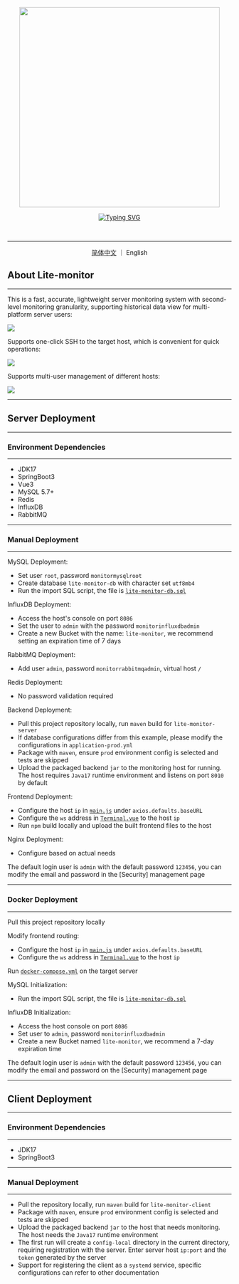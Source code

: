 

<p align="center">
  <a href="https://github.com/Doge2077/lite-monitor">
    <img src="..\lite-monitor-web\src\assets\logo\lite-monitor-nobg.png" width="450"></a>
</p>
<p align="center"> 
  <a href="https://git.io/typing-svg"><img src="https://readme-typing-svg.demolab.com?font=Righteous&size=20&duration=3000&pause=1000&color=5CE1E6&center=true&vCenter=true&repeat=false&width=435&lines=Simple+Fast+Accurate+LowMemoryOccupying" alt="Typing SVG" /></a>
</p>
<p align="center">
  <img src="https://img.shields.io/badge/oshi-67E1E6?style=for-the-badge&logoColor=white" alt="" />
  <img src="https://img.shields.io/badge/Spring_Boot-F2F4F9?style=for-the-badge&logo=spring-boot" alt="" />
  <img src="https://img.shields.io/badge/vue-%2335495e.svg?style=for-the-badge&logo=vuedotjs&logoColor=%234FC08D" alt="" />
  <img src="https://img.shields.io/badge/mysql-4479A1.svg?style=for-the-badge&logo=mysql&logoColor=white" alt="" />
  <img src="https://img.shields.io/badge/InfluxDB-22ADF6?style=for-the-badge&logo=InfluxDB&logoColor=white" alt="" />
  <img src="https://img.shields.io/badge/redis-%23DD0031.svg?style=for-the-badge&logo=redis&logoColor=white" alt="" />
  <img src="https://img.shields.io/badge/Rabbitmq-FF6600?style=for-the-badge&logo=rabbitmq&logoColor=white" alt="" />
  <img src="https://img.shields.io/badge/docker-%230db7ed.svg?style=for-the-badge&logo=docker&logoColor=white" alt="" />
</p>

****

<p align="center">
  <a href="https://github.com/Doge2077/lite-monitor/blob/main/README.md">简体中文</a>
  ｜
  English
</p>

## About Lite-monitor

****

This is a fast, accurate, lightweight server monitoring system with second-level monitoring granularity, supporting historical data view for multi-platform server users:

![](https://image.itbaima.cn/images/40/image-20240422179520537.png)

Supports one-click SSH to the target host, which is convenient for quick operations:

![](https://lys2021.com/wp-content/uploads/2024/04/image-20240422189124020.png)

Supports multi-user management of different hosts:

![](https://image.itbaima.cn/images/40/image-20240422177570347.png)

****

## Server Deployment

****

### Environment Dependencies

****

- JDK17
- SpringBoot3
- Vue3
- MySQL 5.7+
- Redis
- InfluxDB
- RabbitMQ

****

### Manual Deployment

****

MySQL Deployment:

- Set user `root`, password `monitormysqlroot`
- Create database `lite-monitor-db` with character set `utf8mb4`
- Run the import SQL script, the file is [`lite-monitor-db.sql`](https://github.com/Doge2077/lite-monitor/blob/main/lite-monitor-db.sql)

InfluxDB Deployment:

- Access the host's console on port `8086`
- Set the user to `admin` with the password `monitorinfluxdbadmin`
- Create a new Bucket with the name: `lite-monitor`, we recommend setting an expiration time of 7 days

RabbitMQ Deployment:

- Add user `admin`, password `monitorrabbitmqadmin`, virtual host `/`

Redis Deployment:

- No password validation required

Backend Deployment:

- Pull this project repository locally, run `maven` build for `lite-monitor-server`
- If database configurations differ from this example, please modify the configurations in `application-prod.yml`
- Package with `maven`, ensure `prod` environment config is selected and tests are skipped
- Upload the packaged backend `jar` to the monitoring host for running. The host requires `Java17` runtime environment and listens on port `8010` by default

Frontend Deployment:

- Configure the host `ip` in [`main.js`](https://github.com/Doge2077/lite-monitor/blob/main/lite-monitor-web/src/main.js) under `axios.defaults.baseURL`
- Configure the `ws` address in [`Terminal.vue`](https://github.com/Doge2077/lite-monitor/blob/main/lite-monitor-web/src/component/Terminal.vue) to the host `ip`
- Run `npm` build locally and upload the built frontend files to the host

Nginx Deployment:

- Configure based on actual needs

The default login user is `admin` with the default password `123456`, you can modify the email and password in the [Security] management page

****

### Docker Deployment

****

Pull this project repository locally

Modify frontend routing:

- Configure the host `ip` in [`main.js`](https://github.com/Doge2077/lite-monitor/blob/main/lite-monitor-web/src/main.js) under `axios.defaults.baseURL`
- Configure the `ws` address in [`Terminal.vue`](https://github.com/Doge2077/lite-monitor/blob/main/lite-monitor-web/src/component/Terminal.vue) to the host `ip`

Run [`docker-compose.yml`](https://github.com/Doge2077/lite-monitor/blob/main/docker-compose.yml) on the target server

MySQL Initialization:

- Run the import SQL script, the file is  [`lite-monitor-db.sql`](https://github.com/Doge2077/lite-monitor/blob/main/lite-monitor-db.sql)

InfluxDB Initialization:

- Access the host console on port `8086`
- Set user to `admin`, password `monitorinfluxdbadmin`
- Create a new Bucket named `lite-monitor`, we recommend a 7-day expiration time

The default login user is `admin` with the default password `123456`, you can modify the email and password on the [Security] management page

****

## Client Deployment

****

### Environment Dependencies

****

- JDK17
- SpringBoot3

****

### Manual Deployment

****

- Pull the repository locally, run `maven` build for `lite-monitor-client`
- Package with `maven`, ensure `prod` environment config is selected and tests are skipped
- Upload the packaged backend `jar` to the host that needs monitoring. The host needs the `Java17` runtime environment
- The first run will create a `config-local` directory in the current directory, requiring registration with the server. Enter server host `ip:port` and the `token` generated by the server 
- Support for registering the client as a `systemd` service, specific configurations can refer to other documentation